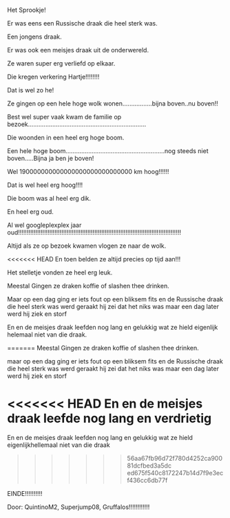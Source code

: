 Het Sprookje!



Er was eens een Russische draak die heel sterk was.



Een jongens draak.



Er was ook een meisjes draak uit de onderwereld.



Ze waren super erg verliefd op elkaar.



Die kregen verkering Hartje!!!!!!!!



Dat is wel zo he!



Ze gingen op een hele hoge wolk wonen.................bijna boven..nu boven!!



Best wel super vaak kwam de familie op bezoek....................................................................

Die woonden in een heel erg hoge boom.



Een hele hoge boom.........................................................nog steeds niet boven.....Bijna ja ben je boven!



Wel 190000000000000000000000000000 km hoog!!!!!!



Dat is wel heel erg hoog!!!!



Die boom was al heel erg dik.



En heel erg oud.



Al wel googleplexplex jaar oud!!!!!!!!!!!!!!!!!!!!!!!!!!!!!!!!!!!!!!!!!!!!!!!!!!!!!!!!!!!!!!!!!!!!!!!!!!!!!!!!!!!!!!!!!!!!!!



Altijd als ze op bezoek kwamen vlogen ze naar de wolk.



<<<<<<< HEAD
En toen belden ze altijd precies op tijd aan!!!



Het stelletje vonden ze heel erg leuk.



Meestal Gingen ze draken koffie of slashen thee drinken.


Maar op een dag ging er iets fout op een bliksem fits en de Russische draak die heel sterk was werd geraakt hij zei dat het niks was maar een dag later werd hij ziek en storf  

En en de meisjes draak leefden nog lang en gelukkig wat ze hield eigenlijk helemaal niet van die draak. 


=======
Meestal Gingen ze draken koffie of slashen thee drinken.

maar op een dag ging er iets fout op een bliksem fits en de Russische draak die heel sterk was werd  geraakt hij zei dat het niks was maar een dag later werd hij ziek en storf  

<<<<<<< HEAD
En en de meisjes draak leefde nog lang en verdrietig 
=======
En en de meisjes draak leefden nog lang en gelukkig wat ze hield eigenlijkhellemaal niet van die draak 
>>>>>>> 56aa67fb96d72f780d4252ca90081dcfbed3a5dc
>>>>>>> ed675f540c8172247b14d7f9e3ecf436cc6db77f

EINDE!!!!!!!!!!

Door: QuintinoM2, Superjump08, Gruffalos!!!!!!!!!!!!